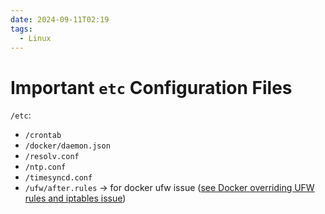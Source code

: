 ```yaml
---
date: 2024-09-11T02:19
tags:
  - Linux
---
```


<!-- 2024-09-11-0219 (September 11, 2024 02:19:03 AM) -->

# Important `etc` Configuration Files

`/etc`:

- `/crontab`
- `/docker/daemon.json`
- `/resolv.conf`
- `/ntp.conf`
- `/timesyncd.conf`
- `/ufw/after.rules` -> for docker ufw issue ([see Docker overriding UFW rules and iptables issue](../devops/docker-overrides-ufw-rules.md))
